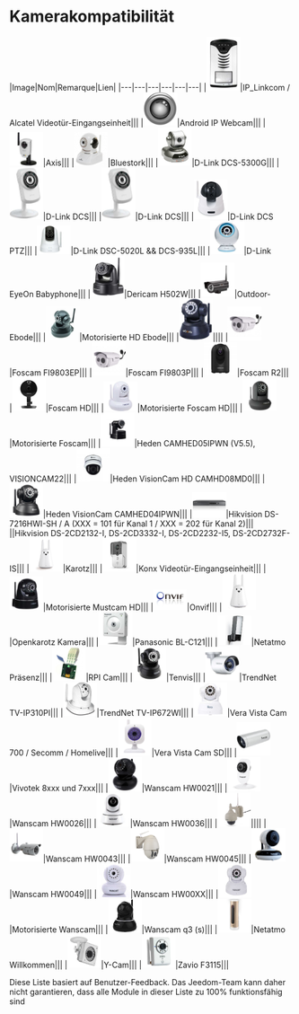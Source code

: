 # Kamerakompatibilität

|Image|Nom|Remarque|Lien|
|---|---|---|---|---|---|
|<img src="../../de_DE/camera/images/alcatel.portiervideo.jpg" width="60" />|IP_Linkcom / Alcatel Videotür-Eingangseinheit|||
|<img src="../../de_DE/camera/images/android.ipwebcam.jpg" width="60" />|Android IP Webcam|||
|<img src="../../de_DE/camera/images/axis.207w.jpg" width="60" />|Axis|||
|<img src="../../de_DE/camera/images/bluestork.cam.jpg" width="60" />|Bluestork|||
|<img src="../../de_DE/camera/images/d-link.dcs-5300g.jpg" width="60" />|D-Link DCS-5300G|||
|<img src="../../de_DE/camera/images/d-link.dcs-932l.jpg" width="60" />|D-Link DCS|||
|<img src="../../de_DE/camera/images/d-link.dcs-no-ptz.jpg" width="60" />|D-Link DCS|||
|<img src="../../de_DE/camera/images/d-link.dcs-ptz.jpg" width="60" />|D-Link DCS PTZ|||
|<img src="../../de_DE/camera/images/d-link.dsc-5020l.jpg" width="60" />|D-Link DSC-5020L && DCS-935L|||
|<img src="../../de_DE/camera/images/d-link.eyeOnbabyMonitor.jpg" width="60" />|D-Link EyeOn Babyphone|||
|<img src="../../de_DE/camera/images/dericam.h502w.jpg" width="60" />|Dericam H502W|||
|<img src="../../de_DE/camera/images/ebode.ext.jpg" width="60" />|Outdoor-Ebode|||
|<img src="../../de_DE/camera/images/ebode.mot.hd.jpg" width="60" />|Motorisierte HD Ebode|||
|<img src="../../de_DE/camera/images/ebode.mot.jpg" width="60" />||||
|<img src="../../de_DE/camera/images/foscam.FI9803EP.jpg" width="60" />|Foscam FI9803EP|||
|<img src="../../de_DE/camera/images/foscam.FI9803P.jpg" width="60" />|Foscam FI9803P|||
|<img src="../../de_DE/camera/images/foscam.R2.jpg" width="60" />|Foscam R2|||
|<img src="../../de_DE/camera/images/foscam.hd.jpg" width="60" />|Foscam HD|||
|<img src="../../de_DE/camera/images/foscam.mot.hd.jpg" width="60" />|Motorisierte Foscam HD|||
|<img src="../../de_DE/camera/images/foscam.mot.jpg" width="60" />|Motorisierte Foscam|||
|<img src="../../de_DE/camera/images/hedden.calhed05ipwm.jpg" width="60" />|Heden CAMHED05IPWN (V5.5), VISIONCAM22|||
|<img src="../../de_DE/camera/images/heden.camhd08mdo.jpg" width="60" />|Heden VisionCam HD CAMHD08MD0|||
|<img src="../../de_DE/camera/images/heden.camhed04ipwn.jpg" width="60" />|Heden VisionCam CAMHED04IPWN|||
|<img src="../../de_DE/camera/images/hikvision.DS-7216HWI-SH-A.jpg" width="60" />|Hikvision DS-7216HWI-SH / A (XXX = 101 für Kanal 1 / XXX = 202 für Kanal 2)|||
||Hikvision DS-2CD2132-I, DS-2CD3332-I, DS-2CD2232-I5, DS-2CD2732F-IS|||
|<img src="../../de_DE/camera/images/karotz.jpg" width="60" />|Karotz|||
|<img src="../../de_DE/camera/images/konx.portier.jpg" width="60" />|Konx Videotür-Eingangseinheit|||
|<img src="../../de_DE/camera/images/mustcam.mot.hd.jpg" width="60" />|Motorisierte Mustcam HD|||
|<img src="../../de_DE/camera/images/onvif.jpg" width="60" />|Onvif|||
|<img src="../../de_DE/camera/images/openkarotz.cam.jpg" width="60" />|Openkarotz Kamera|||
|<img src="../../de_DE/camera/images/panasonic.bl-c121.jpg" width="60" />|Panasonic BL-C121|||
|<img src="../../de_DE/camera/images/presence.jpg" width="60" />|Netatmo Präsenz|||
|<img src="../../de_DE/camera/images/rpi.cam.jpg" width="60" />|RPI Cam|||
|<img src="../../de_DE/camera/images/tenvis.jpg" width="60" />|Tenvis|||
|<img src="../../de_DE/camera/images/trendnet.tvip310pi.jpg" width="60" />|TrendNet TV-IP310PI|||
|<img src="../../de_DE/camera/images/trendnet.tvip672wi.jpg" width="60" />|TrendNet TV-IP672WI|||
|<img src="../../de_DE/camera/images/vistacam.700.jpg" width="60" />|Vera Vista Cam 700 / Secomm / Homelive|||
|<img src="../../de_DE/camera/images/vistacam.sd.jpg" width="60" />|Vera Vista Cam SD|||
|<img src="../../de_DE/camera/images/vivotek.7xxx-8xxx.jpg" width="60" />|Vivotek 8xxx und 7xxx|||
|<img src="../../de_DE/camera/images/wanscam.hw0021.jpg" width="60" />|Wanscam HW0021|||
|<img src="../../de_DE/camera/images/wanscam.hw0026.jpg" width="60" />|Wanscam HW0026|||
|<img src="../../de_DE/camera/images/wanscam.hw0036.jpg" width="60" />|Wanscam HW0036|||
|<img src="../../de_DE/camera/images/wanscam.hw0038.jpg" width="60" />||||
|<img src="../../de_DE/camera/images/wanscam.hw0043.jpg" width="60" />|Wanscam HW0043|||
|<img src="../../de_DE/camera/images/wanscam.hw0045.jpg" width="60" />|Wanscam HW0045|||
|<img src="../../de_DE/camera/images/wanscam.hw0049.jpg" width="60" />|Wanscam HW0049|||
|<img src="../../de_DE/camera/images/wanscam.hw00XX.jpg" width="60" />|Wanscam HW00XX|||
|<img src="../../de_DE/camera/images/wanscam.jw0008.jpg" width="60" />|Motorisierte Wanscam|||
|<img src="../../de_DE/camera/images/wanscam.q3.jpg" width="60" />|Wanscam q3 (s)|||
|<img src="../../de_DE/camera/images/welcome.jpg" width="60" />|Netatmo Willkommen|||
|<img src="../../de_DE/camera/images/ycam.cam.jpg" width="60" />|Y-Cam|||
|<img src="../../de_DE/camera/images/zavio.f3115.jpg" width="60" />|Zavio F3115|||


Diese Liste basiert auf Benutzer-Feedback. Das Jeedom-Team kann daher nicht garantieren, dass alle Module in dieser Liste zu 100% funktionsfähig sind

